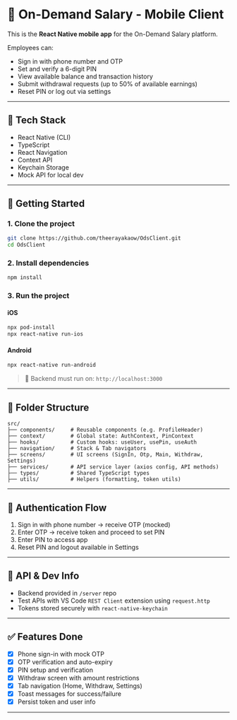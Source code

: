 # 📱 On-Demand Salary - Mobile Client

This is the **React Native mobile app** for the On-Demand Salary platform.

Employees can:
- Sign in with phone number and OTP
- Set and verify a 6-digit PIN
- View available balance and transaction history
- Submit withdrawal requests (up to 50% of available earnings)
- Reset PIN or log out via settings

---

## 🧱 Tech Stack

- React Native (CLI)
- TypeScript
- React Navigation
- Context API
- Keychain Storage
- Mock API for local dev

---

## 🚀 Getting Started

### 1. Clone the project

```bash
git clone https://github.com/theerayakaow/OdsClient.git
cd OdsClient
```

### 2. Install dependencies

```bash
npm install
```

### 3. Run the project

#### iOS

```bash
npx pod-install
npx react-native run-ios
```

#### Android

```bash
npx react-native run-android
```

> 🔗 Backend must run on: `http://localhost:3000`

---

## 📁 Folder Structure

```
src/
├── components/     # Reusable components (e.g. ProfileHeader)
├── context/        # Global state: AuthContext, PinContext
├── hooks/          # Custom hooks: useUser, usePin, useAuth
├── navigation/     # Stack & Tab navigators
├── screens/        # UI screens (SignIn, Otp, Main, Withdraw, Settings)
├── services/       # API service layer (axios config, API methods)
├── types/          # Shared TypeScript types
├── utils/          # Helpers (formatting, token utils)
```

---

## 🔐 Authentication Flow

1. Sign in with phone number → receive OTP (mocked)
2. Enter OTP → receive token and proceed to set PIN
3. Enter PIN to access app
4. Reset PIN and logout available in Settings

---

## 🧪 API & Dev Info

- Backend provided in `/server` repo
- Test APIs with VS Code `REST Client` extension using `request.http`
- Tokens stored securely with `react-native-keychain`

---

## ✅ Features Done

- [x] Phone sign-in with mock OTP
- [x] OTP verification and auto-expiry
- [x] PIN setup and verification
- [x] Withdraw screen with amount restrictions
- [x] Tab navigation (Home, Withdraw, Settings)
- [x] Toast messages for success/failure
- [x] Persist token and user info

---
